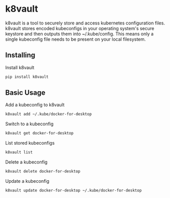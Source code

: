 # k8vault
k8vault is a tool to securely store and access kubernetes configuration files.  
k8vault stores encoded kubeconfigs in your operating system's secure keystore and then outputs them into ~/.kube/config. This means only a single kubeconfig file needs to be present on your local filesystem.  

## Installing
Install k8vault
```bash
pip install k8vault
```

## Basic Usage
Add a kubeconfig to k8vault
```bash
k8vault add ~/.kube/docker-for-desktop
```

Switch to a kubeconfig
```bash
k8vault get docker-for-desktop
```

List stored kubeconfigs
```bash
k8vault list
```

Delete a kubeconfig
```bash
k8vault delete docker-for-desktop
```

Update a kubeconfig
```bash
k8vault update docker-for-desktop ~/.kube/docker-for-desktop
```
